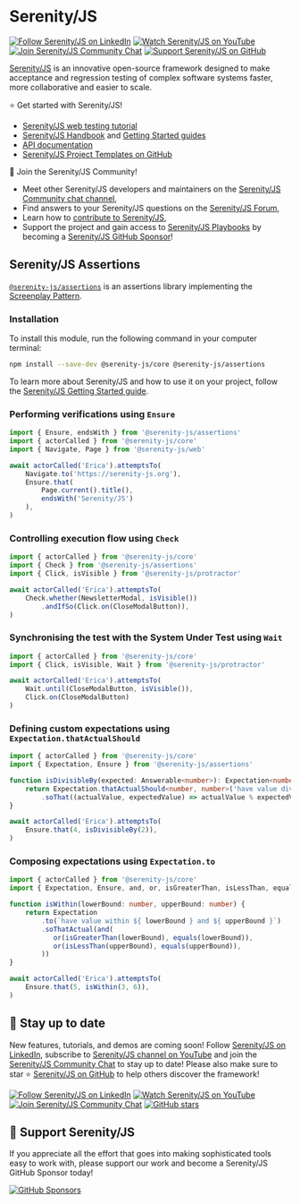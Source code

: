 # Serenity/JS

[![Follow Serenity/JS on LinkedIn](https://img.shields.io/badge/Follow-Serenity%2FJS%20-0077B5?logo=linkedin)](https://www.linkedin.com/company/serenity-js)
[![Watch Serenity/JS on YouTube](https://img.shields.io/badge/Watch-@serenity--js-E62117?logo=youtube)](https://www.youtube.com/@serenity-js)
[![Join Serenity/JS Community Chat](https://img.shields.io/badge/Chat-Serenity%2FJS%20Community-FBD30B?logo=matrix)](https://matrix.to/#/#serenity-js:gitter.im)
[![Support Serenity/JS on GitHub](https://img.shields.io/badge/Support-@serenity--js-703EC8?logo=github)](https://github.com/sponsors/serenity-js)

[Serenity/JS](https://serenity-js.org) is an innovative open-source framework designed to make acceptance and regression testing
of complex software systems faster, more collaborative and easier to scale.

⭐️ Get started with Serenity/JS!
- [Serenity/JS web testing tutorial](https://serenity-js.org/handbook/web-testing/your-first-web-scenario)
- [Serenity/JS Handbook](https://serenity-js.org/handbook) and [Getting Started guides](https://serenity-js.org/handbook/getting-started/)
- [API documentation](https://serenity-js.org/api/core)
- [Serenity/JS Project Templates on GitHub](https://serenity-js.org/handbook/getting-started/project-templates/)

👋 Join the Serenity/JS Community!
- Meet other Serenity/JS developers and maintainers on the [Serenity/JS Community chat channel](https://matrix.to/#/#serenity-js:gitter.im),
- Find answers to your Serenity/JS questions on the [Serenity/JS Forum](https://github.com/orgs/serenity-js/discussions/categories/how-do-i),
- Learn how to [contribute to Serenity/JS](https://serenity-js.org/contributing),
- Support the project and gain access to [Serenity/JS Playbooks](https://github.com/serenity-js/playbooks) by becoming a [Serenity/JS GitHub Sponsor](https://github.com/sponsors/serenity-js)!

## Serenity/JS Assertions

[`@serenity-js/assertions`](https://serenity-js.org/api/rest/) is an assertions library implementing the [Screenplay Pattern](https://serenity-js.org/handbook/thinking-in-serenity-js/screenplay-pattern.html).

### Installation

To install this module, run the following command in your computer terminal:

```sh
npm install --save-dev @serenity-js/core @serenity-js/assertions
```

To learn more about Serenity/JS and how to use it on your project, follow the [Serenity/JS Getting Started guide](https://serenity-js.org/handbook/getting-started/).

### Performing verifications using `Ensure`

```typescript
import { Ensure, endsWith } from '@serenity-js/assertions'
import { actorCalled } from '@serenity-js/core'
import { Navigate, Page } from '@serenity-js/web'

await actorCalled('Erica').attemptsTo(
    Navigate.to('https://serenity-js.org'),
    Ensure.that(
        Page.current().title(), 
        endsWith('Serenity/JS')
    ),
)
```

### Controlling execution flow using `Check`

```typescript
import { actorCalled } from '@serenity-js/core'
import { Check } from '@serenity-js/assertions' 
import { Click, isVisible } from '@serenity-js/protractor'

await actorCalled('Erica').attemptsTo(
    Check.whether(NewsletterModal, isVisible())
        .andIfSo(Click.on(CloseModalButton)),
)
```

### Synchronising the test with the System Under Test using `Wait`

```typescript
import { actorCalled } from '@serenity-js/core'
import { Click, isVisible, Wait } from '@serenity-js/protractor'

await actorCalled('Erica').attemptsTo(
    Wait.until(CloseModalButton, isVisible()),
    Click.on(CloseModalButton)
)
```

### Defining custom expectations using `Expectation.thatActualShould`

```typescript
import { actorCalled } from '@serenity-js/core'
import { Expectation, Ensure } from '@serenity-js/assertions'

function isDivisibleBy(expected: Answerable<number>): Expectation<number> {
    return Expectation.thatActualShould<number, number>('have value divisible by', expected)
        .soThat((actualValue, expectedValue) => actualValue % expectedValue === 0)
}

await actorCalled('Erica').attemptsTo(
    Ensure.that(4, isDivisibleBy(2)),
)
```

### Composing expectations using `Expectation.to`

```typescript
import { actorCalled } from '@serenity-js/core'
import { Expectation, Ensure, and, or, isGreaterThan, isLessThan, equals  } from '@serenity-js/assertions'

function isWithin(lowerBound: number, upperBound: number) {
    return Expectation
        .to(`have value within ${ lowerBound } and ${ upperBound }`)
        .soThatActual(and(
           or(isGreaterThan(lowerBound), equals(lowerBound)),
           or(isLessThan(upperBound), equals(upperBound)),
        ))
}

await actorCalled('Erica').attemptsTo(
    Ensure.that(5, isWithin(3, 6)),
)
```

## 📣 Stay up to date

New features, tutorials, and demos are coming soon!
Follow [Serenity/JS on LinkedIn](https://www.linkedin.com/company/serenity-js),
subscribe to [Serenity/JS channel on YouTube](https://www.youtube.com/@serenity-js) and join the [Serenity/JS Community Chat](https://matrix.to/#/#serenity-js:gitter.im) to stay up to date!
Please also make sure to star ⭐️ [Serenity/JS on GitHub](https://github.com/serenity-js/serenity-js) to help others discover the framework!

[![Follow Serenity/JS on LinkedIn](https://img.shields.io/badge/Follow-Serenity%2FJS%20-0077B5?logo=linkedin)](https://www.linkedin.com/company/serenity-js)
[![Watch Serenity/JS on YouTube](https://img.shields.io/badge/Watch-@serenity--js-E62117?logo=youtube)](https://www.youtube.com/@serenity-js)
[![Join Serenity/JS Community Chat](https://img.shields.io/badge/Chat-Serenity%2FJS%20Community-FBD30B?logo=matrix)](https://matrix.to/#/#serenity-js:gitter.im)
[![GitHub stars](https://img.shields.io/github/stars/serenity-js/serenity-js?label=Serenity%2FJS&logo=github&style=badge)](https://github.com/serenity-js/serenity-js)

## 💛 Support Serenity/JS

If you appreciate all the effort that goes into making sophisticated tools easy to work with, please support our work and become a Serenity/JS GitHub Sponsor today!

[![GitHub Sponsors](https://img.shields.io/badge/Support%20@serenity%2FJS-703EC8?style=for-the-badge&logo=github&logoColor=white)](https://github.com/sponsors/serenity-js)

